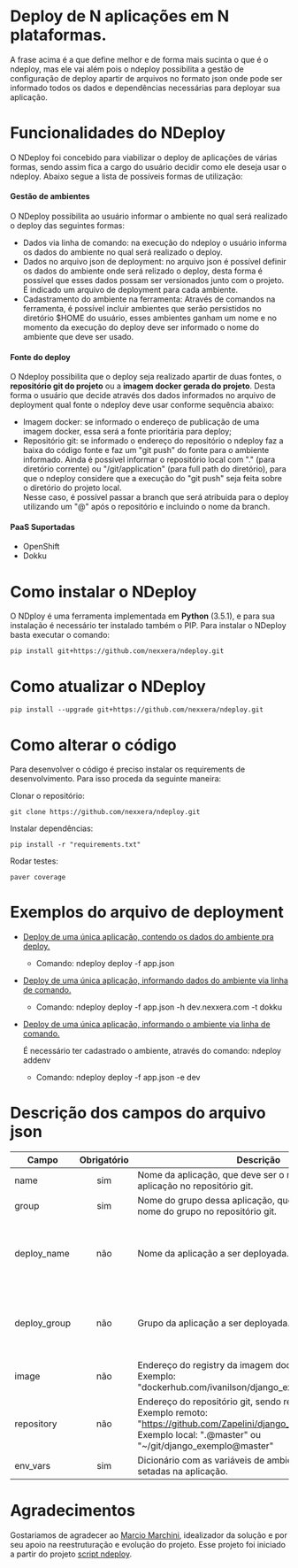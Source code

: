 
# **Deploy de N aplicações em N plataformas**.

A frase acima é a que define melhor e de forma mais sucinta o que é o ndeploy, 
mas ele vai além pois o ndeploy possibilita a gestão de configuração de deploy apartir de arquivos no formato json 
onde pode ser informado todos os dados e dependências necessárias para deployar sua aplicação.

# **Funcionalidades do NDeploy**

O NDeploy foi concebido para viabilizar o deploy de aplicações de várias formas, sendo assim fica a cargo do usuário decidir como ele deseja usar o ndeploy.
Abaixo segue a lista de possíveis formas de utilização:

#### Gestão de ambientes

O NDeploy possibilita ao usuário informar o ambiente no qual será realizado o deploy das seguintes formas:

- Dados via linha de comando: na execução do ndeploy o usuário informa os dados do ambiente no qual será realizado o deploy.
- Dados no arquivo json de deployment: no arquivo json é possível definir os dados do ambiente onde será relizado o deploy, desta forma é possível que
esses dados possam ser versionados junto com o projeto. É indicado um arquivo de deployment para cada ambiente.
- Cadastramento do ambiente na ferramenta: Através de comandos na ferramenta, é possível incluir ambientes que serão persistidos no diretório $HOME do usuário,
esses ambientes ganham um nome e no momento da execução do deploy deve ser informado o nome do ambiente que deve ser usado.

#### Fonte do deploy

O Ndeploy possibilita que o deploy seja realizado apartir de duas fontes, o **repositório git do projeto** ou a **imagem docker gerada do projeto**.
Desta forma o usuário que decide através dos dados informados no arquivo de deployment qual fonte o ndeploy deve usar conforme sequência abaixo:
- Imagem docker: se informado o endereço de publicação de uma imagem docker, essa será a fonte prioritária para deploy;
- Repositório git: se informado o endereço do repositório o ndeploy faz a baixa do código fonte e faz um "git push" do fonte para o ambiente informado.
Ainda é possível informar o repositório local com "." (para diretório corrente) ou "/git/application" (para full path do diretório), para que o ndeploy considere que a execução do "git push" seja feita sobre o diretório do projeto local.<br>
Nesse caso, é possível passar a branch que será atribuida para o deploy utilizando um "@" após o repositório e incluindo o nome da branch.

#### PaaS Suportadas
   * OpenShift
   * Dokku

# **Como instalar o NDeploy**

O NDploy é uma ferramenta implementada em **Python** (3.5.1), e para sua instalação é necessário ter instalado também o PIP.
Para instalar o NDeploy basta executar o comando:

```
pip install git+https://github.com/nexxera/ndeploy.git 
```

# **Como atualizar o NDeploy**

```
pip install --upgrade git+https://github.com/nexxera/ndeploy.git
```

# **Como alterar o código**
Para desenvolver o código é preciso instalar os requirements de desenvolvimento. Para isso proceda da seguinte maneira:

Clonar o repositório:

```
git clone https://github.com/nexxera/ndeploy.git
```

Instalar dependências:

```
pip install -r "requirements.txt"
```

Rodar testes:

```
paver coverage 
```

# **Exemplos do arquivo de deployment**

- [Deploy de uma única aplicação, contendo os dados do ambiente pra deploy.](docs/json_examples/simgle-app-env.json)

    - Comando: ndeploy deploy -f app.json

- [Deploy de uma única aplicação, informando dados do ambiente via linha de comando.](docs/json_examples/simgle-app.json)

    - Comando: ndeploy deploy -f app.json -h dev.nexxera.com -t dokku

- [Deploy de uma única aplicação, informando o ambiente via linha de comando.](docs/json_examples/simgle-app.json)

    É necessário ter cadastrado o ambiente, através do comando: ndeploy addenv
    - Comando: ndeploy deploy -f app.json -e dev
    

# **Descrição dos campos do arquivo json**
| **Campo** | **Obrigatório** | **Descrição** | **Default** |
|---------|:---------:|---------------------------|----------------------------|
| name | sim | Nome da aplicação, que deve ser o mesmo nome da aplicação no repositório git. | -- |
| group | sim | Nome do grupo dessa aplicação, que deve ser o mesmo nome do grupo no repositório git. | -- |
| deploy_name | não | Nome da aplicação a ser deployada. | Usado campo name quando não informado. |
| deploy_group | não | Grupo da aplicação a ser deployada. | Usado o campo group quando não informado. |
| image | não | Endereço do registry da imagem docker. <br>Exemplo: "dockerhub.com/ivanilson/django_exemplo:master" | -- |
| repository | não | Endereço do repositório git, sendo remoto ou local. <br>Exemplo remoto: "https://github.com/Zapelini/django_exemplo.git@master" <br>Exemplo local: ".@master" ou "~/git/django_exemplo@master" | -- |
| env_vars | sim | Dicionário com as variáveis de ambientes que devem ser setadas na aplicação. | -- |


# **Agradecimentos**

Gostariamos de agradecer ao [Marcio Marchini](http://www.betterdeveloper.net), idealizador da solução e por seu apoio na reestruturação e evolução do projeto.
Esse projeto foi iniciado a partir do projeto [script ndeploy](https://github.com/sglebs/ndeploy).
